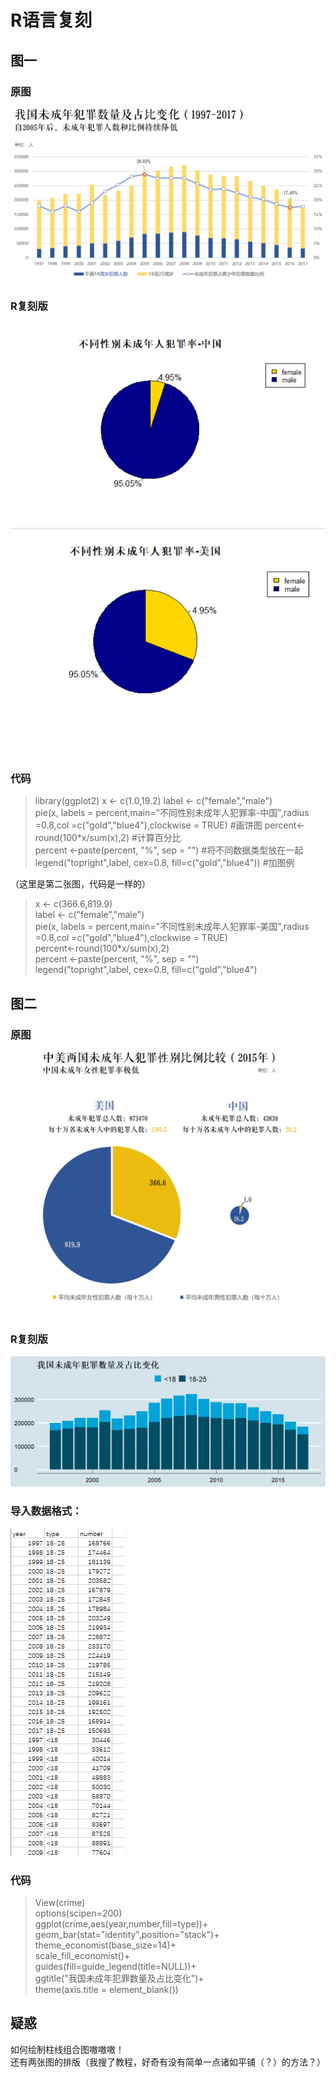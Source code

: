 # R语言复刻
## 图一
### 原图
![](https://github.com/Chenyu-Li008/Homework/blob/master/week9/1.1.jpg)
### R复刻版
![](https://github.com/Chenyu-Li008/Homework/blob/master/week9/1.png)
![](https://github.com/Chenyu-Li008/Homework/blob/master/week9/2.png)
### 代码

> library(ggplot2)
x <- c(1.0,19.2)
label <- c("female","male")  
 pie(x, labels = percent,main="不同性别未成年人犯罪率-中国",radius =0.8,col =c("gold","blue4"),clockwise = TRUE)  #画饼图
 percent<-round(100*x/sum(x),2)  #计算百分比    
 percent <-paste(percent, "%", sep = "")  #将不同数据类型放在一起 
 legend("topright",label, cex=0.8, fill=c("gold","blue4"))  #加图例

（这里是第二张图，代码是一样的）  
> x <- c(366.6,819.9)  
> label <- c("female","male")  
> pie(x, labels = percent,main="不同性别未成年人犯罪率-美国",radius =0.8,col =c("gold","blue4"),clockwise = TRUE)  
> percent<-round(100*x/sum(x),2)   
> percent <-paste(percent, "%", sep = "")   
> legend("topright",label, cex=0.8, fill=c("gold","blue4")  


## 图二
### 原图  
![](https://github.com/Chenyu-Li008/Homework/blob/master/week9/2.1.jpg)  
### R复刻版
![](https://github.com/Chenyu-Li008/Homework/blob/master/week9/4.png)  
### 导入数据格式：  
![](https://github.com/Chenyu-Li008/Homework/blob/master/week9/3.png)  
### 代码  
>View(crime)    
options(scipen=200)  
ggplot(crime,aes(year,number,fill=type))+  
geom_bar(stat="identity",position="stack")+  
theme_economist(base_size=14)+  
scale_fill_economist()+  
guides(fill=guide_legend(title=NULL))+  
ggtitle("我国未成年犯罪数量及占比变化")+  
theme(axis.title = element_blank())  

## 疑惑
如何绘制柱线组合图嗷嗷嗷！  
还有两张图的排版（我搜了教程，好奇有没有简单一点诸如平铺（？）的方法？）
